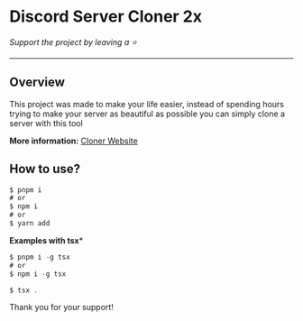 # Discord Server Cloner 2x

*Support the project by leaving a :star:*

---

## Overview
This project was made to make your life easier, instead of spending hours trying to make your server as beautiful as possible you can simply clone a server with this tool

**More information:** [Cloner Website](https://cloner-one.vercel.app/)

## How to use? 
```typescript
$ pnpm i
# or
$ npm i
# or
$ yarn add
```
**Examples with tsx***
```typescript
$ pnpm i -g tsx
# or
$ npm i -g tsx
```

```typescript
$ tsx .
```

Thank you for your support!
